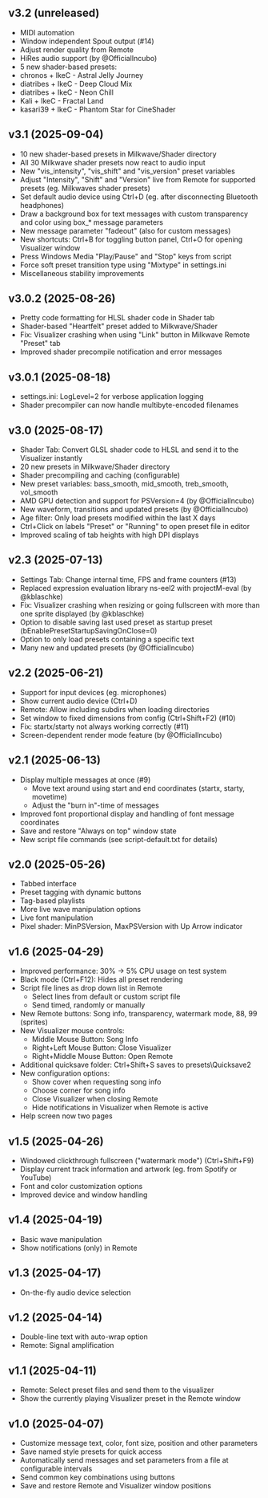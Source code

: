 ## v3.2 (unreleased)

- MIDI automation
- Window independent Spout output (#14)
- Adjust render quality from Remote
- HiRes audio support (by @OfficialIncubo)
- 5 new shader-based presets:
 - chronos + IkeC - Astral Jelly Journey
 - diatribes + IkeC - Deep Cloud Mix
 - diatribes + IkeC - Neon Chill
 - Kali + IkeC - Fractal Land
 - kasari39 + IkeC - Phantom Star for CineShader
 
## v3.1 (2025-09-04)

- 10 new shader-based presets in Milkwave/Shader directory
- All 30 Milkwave shader presets now react to audio input
- New "vis_intensity", "vis_shift" and "vis_version" preset variables
- Adjust "Intensity", "Shift" and "Version" live from Remote for supported presets (eg. Milkwaves shader presets)
- Set default audio device using Ctrl+D (eg. after disconnecting Bluetooth headphones)
- Draw a background box for text messages with custom transparency and color using box_* message parameters
- New message parameter "fadeout" (also for custom messages)
- New shortcuts: Ctrl+B for toggling button panel, Ctrl+O for opening Visualizer window
- Press Windows Media "Play/Pause" and "Stop" keys from script
- Force soft preset transition type using "Mixtype" in settings.ini
- Miscellaneous stability improvements

## v3.0.2 (2025-08-26)

- Pretty code formatting for HLSL shader code in Shader tab
- Shader-based "Heartfelt" preset added to Milkwave/Shader
- Fix: Visualizer crashing when using "Link" button in Milkwave Remote "Preset" tab
- Improved shader precompile notification and error messages

## v3.0.1 (2025-08-18)

- settings.ini: LogLevel=2 for verbose application logging
- Shader precompiler can now handle multibyte-encoded filenames

## v3.0 (2025-08-17)

- Shader Tab: Convert GLSL shader code to HLSL and send it to the Visualizer instantly
- 20 new presets in Milkwave/Shader directory
- Shader precompiling and caching (configurable)
- New preset variables: bass_smooth, mid_smooth, treb_smooth, vol_smooth
- AMD GPU detection and support for PSVersion=4 (by @OfficialIncubo)
- New waveform, transitions and updated presets (by @OfficialIncubo)
- Age filter: Only load presets modified within the last X days
- Ctrl+Click on labels "Preset" or "Running" to open preset file in editor
- Improved scaling of tab heights with high DPI displays

## v2.3 (2025-07-13)

- Settings Tab: Change internal time, FPS and frame counters (#13)
- Replaced expression evaluation library ns-eel2 with projectM-eval (by @kblaschke)
- Fix: Visualizer crashing when resizing or going fullscreen with more than one sprite displayed (by @kblaschke)
- Option to disable saving last used preset as startup preset (bEnablePresetStartupSavingOnClose=0)
- Option to only load presets containing a specific text
- Many new and updated presets (by @OfficialIncubo)

## v2.2 (2025-06-21)

- Support for input devices (eg. microphones)
- Show current audio device (Ctrl+D)
- Remote: Allow including subdirs when loading directories
- Set window to fixed dimensions from config (Ctrl+Shift+F2) (#10)
- Fix: startx/starty not always working correctly (#11)
- Screen-dependent render mode feature (by @OfficialIncubo)

## v2.1 (2025-06-13)

- Display multiple messages at once (#9)
  - Move text around using start and end coordinates (startx, starty, movetime)
  - Adjust the "burn in"-time of messages
- Improved font proportional display and handling of font message coordinates
- Save and restore "Always on top" window state
- New script file commands (see script-default.txt for details)

## v2.0 (2025-05-26)

- Tabbed interface
- Preset tagging with dynamic buttons
- Tag-based playlists
- More live wave manipulation options
- Live font manipulation
- Pixel shader: MinPSVersion, MaxPSVersion with Up Arrow indicator

## v1.6 (2025-04-29)

- Improved performance: 30% -> 5% CPU usage on test system
- Black mode (Ctrl+F12): Hides all preset rendering
- Script file lines as drop down list in Remote
  - Select lines from default or custom script file
  - Send timed, randomly or manually
- New Remote buttons: Song info, transparency, watermark mode, 88, 99 (sprites)
- New Visualizer mouse controls: 
  - Middle Mouse Button: Song Info
  - Right+Left Mouse Button: Close Visualizer
  - Right+Middle Mouse Button: Open Remote
- Additional quicksave folder: Ctrl+Shift+S saves to presets\Quicksave2
- New configuration options:
  - Show cover when requesting song info
  - Choose corner for song info
  - Close Visualizer when closing Remote
  - Hide notifications in Visualizer when Remote is active
- Help screen now two pages

## v1.5 (2025-04-26)

- Windowed clickthrough fullscreen ("watermark mode") (Ctrl+Shift+F9)
- Display current track information and artwork (eg. from Spotify or YouTube)
- Font and color customization options
- Improved device and window handling

## v1.4 (2025-04-19)

- Basic wave manipulation
- Show notifications (only) in Remote

## v1.3 (2025-04-17)

- On-the-fly audio device selection

## v1.2 (2025-04-14)

- Double-line text with auto-wrap option
- Remote: Signal amplification

## v1.1 (2025-04-11)

- Remote: Select preset files and send them to the visualizer
- Show the currently playing Visualizer preset in the Remote window
 
## v1.0 (2025-04-07)

- Customize message text, color, font size, position and other parameters
- Save named style presets for quick access
- Automatically send messages and set parameters from a file at configurable intervals
- Send common key combinations using buttons
- Save and restore Remote and Visualizer window positions